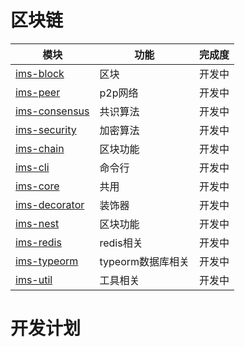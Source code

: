 # 区块链

| 模块                                                | 功能              | 完成度 |
| --------------------------------------------------- | ----------------- | ------ |
| [ims-block](./packages/ims-block/README.md)         | 区块              | 开发中 |
| [ims-peer](./packages/ims-peer/README.md)           | p2p网络           | 开发中 |
| [ims-consensus](./packages/ims-consensus/README.md) | 共识算法          | 开发中 |
| [ims-security](./packages/ims-security/README.md)   | 加密算法          | 开发中 |
| [ims-chain](./packages/ims-chain/README.md)         | 区块功能          | 开发中 |
| [ims-cli](./packages/ims-cli/README.md)             | 命令行            | 开发中 |
| [ims-core](./packages/ims-core/README.md)           | 共用              | 开发中 |
| [ims-decorator](./packages/ims-decorator/README.md) | 装饰器            | 开发中 |
| [ims-nest](./packages/ims-nest/README.md)           | 区块功能          | 开发中 |
| [ims-redis](./packages/ims-redis/README.md)         | redis相关         | 开发中 |
| [ims-typeorm](./packages/ims-typeorm/README.md)     | typeorm数据库相关 | 开发中 |
| [ims-util](./packages/ims-util/README.md)           | 工具相关          | 开发中 |

# 开发计划
